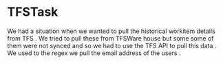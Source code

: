 # TFSTask
We had a situation when we wanted to pull the historical workitem details from TFS . We tried to pull these from TFSWare house but some some of them were not synced and so we had to use the TFS API to pull this data . 
We used to the regex we pull the email address of the users .
